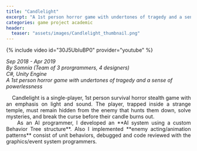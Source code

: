 ```yaml
---
title: "Candlelight"
excerpt: "A 1st person horror game with undertones of tragedy and a sense of powerlessness"
categories: game project academic
header:
  teaser: "assets/images/Candlelight_thumbnail.png"
---
```


{% include video id="30J5UbIuBP0" provider="youtube" %}

*Sep 2018 - Apr 2019*  
*By Somnia (Team of 3 prorgrammers, 4 designers)*  
*C#, Unity Engine*  
*A 1st person horror game with undertones of tragedy and a sense of powerlessness*  

<div style="text-align: justify" markdown="1">
&nbsp;&nbsp;&nbsp;&nbsp;Candlelight is a single-player, 1st person survival horror stealth game with an emphasis on light and sound. The player, trapped inside a strange temple, must remain hidden from the enemy that hunts them down, solve mysteries, and break the curse before their candle burns out.
</div>

<div style="text-align: justify" markdown="1">
&nbsp;&nbsp;&nbsp;&nbsp;As an AI programmer, I developed an **AI system using a custom Behavior Tree structure**. Also I implemented **enemy acting/animation patterns** consist of unit behaviors, debugged and code reviewed with the graphics/event system programmers.
</div>
